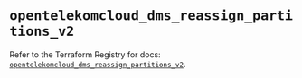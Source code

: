 # `opentelekomcloud_dms_reassign_partitions_v2`

Refer to the Terraform Registry for docs: [`opentelekomcloud_dms_reassign_partitions_v2`](https://registry.terraform.io/providers/opentelekomcloud/opentelekomcloud/1.36.31/docs/resources/dms_reassign_partitions_v2).
